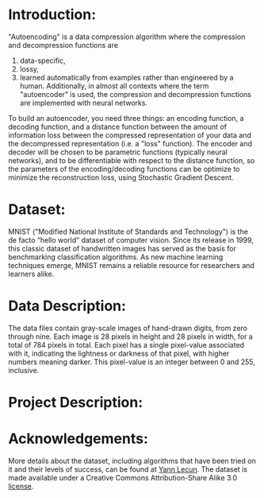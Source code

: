 # Introduction:
"Autoencoding" is a data compression algorithm where the compression and decompression functions are 
1) data-specific, 
2) lossy,
3) learned automatically from examples rather than engineered by a human. 
Additionally, in almost all contexts where the term "autoencoder" is used, the compression and decompression functions are implemented with neural networks.

To build an autoencoder, you need three things: an encoding function, a decoding function, and a distance function between the amount of information loss between the compressed representation of your data and the decompressed representation (i.e. a "loss" function). 
The encoder and decoder will be chosen to be parametric functions (typically neural networks), and to be differentiable with respect to the distance function, so the parameters of the encoding/decoding functions can be optimize to minimize the reconstruction loss, using Stochastic Gradient Descent. 

# Dataset:
MNIST ("Modified National Institute of Standards and Technology") is the de facto “hello world” dataset of computer vision. Since its release in 1999, this classic dataset of handwritten images has served as the basis for benchmarking classification algorithms. As new machine learning techniques emerge, MNIST remains a reliable resource for researchers and learners alike.

# Data Description:
The data files contain gray-scale images of hand-drawn digits, from zero through nine.
Each image is 28 pixels in height and 28 pixels in width, for a total of 784 pixels in total. Each pixel has a single pixel-value associated with it, indicating the lightness or darkness of that pixel, with higher numbers meaning darker. This pixel-value is an integer between 0 and 255, inclusive.

# Project Description:

# Acknowledgements:

More details about the dataset, including algorithms that have been tried on it and their levels of success, can be found at [Yann Lecun](http://yann.lecun.com/exdb/mnist/index.html). The dataset is made available under a Creative Commons Attribution-Share Alike 3.0 [license](https://creativecommons.org/licenses/by-sa/3.0/).
